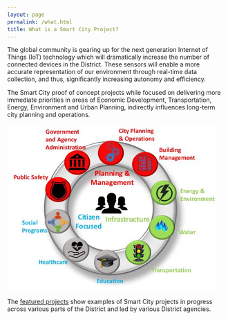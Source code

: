 ```yaml
---
layout: page
permalink: /what.html
title: What is a Smart City Project?
---
```


The global community is gearing up for the next generation Internet of Things (IoT) technology which will dramatically increase the number of connected devices in the District. These sensors will enable a more accurate representation of our environment through real-time data collection, and thus, significantly increasing autonomy and efficiency.

The Smart City proof of concept projects while focused on delivering more immediate priorities in areas of Economic Development, Transportation, Energy, Environment and Urban Planning, indirectly influences long-term city planning and operations.

<img src="assets/img/circle.jpg" alt="Smart City proof of concept projects involve twelve areas organized into three groups. Planning and management: public safety, governemt and agency administration, city planning and operations, and building management. Infrastructure: energy and environment, water, and transportation. Citizen focused: education healthcare, and social programs." />

The [featured projects](featured.html) show examples of Smart City projects in progress across various parts of the District and led by various District agencies.
